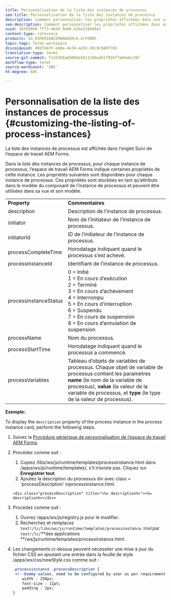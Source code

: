 ```yaml
---
title: Personnalisation de la liste des instances de processus
seo-title: Personnalisation de la liste des instances de processus
description: Comment personnaliser les propriétés affichées dans une instance de processus de l’espace de travail AEM Forms.
seo-description: Comment personnaliser les propriétés affichées dans une instance de processus de l’espace de travail AEM Forms.
uuid: 3b55d9b9-7f73-46dd-9eb6-42be218440a1
content-type: reference
products: SG_EXPERIENCEMANAGER/6.4/FORMS
topic-tags: forms-workspace
discoiquuid: 40d7d43f-ee0a-4e34-ae93-20c9c940f76b
translation-type: tm+mt
source-git-commit: f13d358a6508da5813186ed61f959f7a84e6c19f
workflow-type: tm+mt
source-wordcount: '302'
ht-degree: 88%

---
```



# Personnalisation de la liste des instances de processus {#customizing-the-listing-of-process-instances}

La liste des instances de processus est affichée dans l’onglet Suivi de l’espace de travail AEM Forms.

Dans la liste des instances de processus, pour chaque instance de processus, l’espace de travail AEM Forms indique certaines propriétés de cette instance. Les propriétés suivantes sont disponibles pour chaque instance de processus. Ces propriétés sont stockées en tant qu’attributs dans le modèle du composant de l’instance de processus et peuvent être utilisées dans sa vue et son modèle.

<table> 
 <tbody> 
  <tr> 
   <td><strong>Property</strong></td> 
   <td><strong>Commentaires</strong></td> 
  </tr> 
  <tr> 
   <td>description</td> 
   <td>Description de l’instance de processus.</td> 
  </tr> 
  <tr> 
   <td>initiator</td> 
   <td>Nom de l’initiateur de l’instance de processus.</td> 
  </tr> 
  <tr> 
   <td>initiatorId</td> 
   <td>ID de l’initiateur de l’instance de processus.</td> 
  </tr> 
  <tr> 
   <td>processCompleteTime</td> 
   <td>Horodatage indiquant quand le processus s’est achevé.</td> 
  </tr> 
  <tr> 
   <td>processInstanceId</td> 
   <td>Identifiant de l’instance de processus.</td> 
  </tr> 
  <tr> 
   <td>processInstanceStatus</td> 
   <td>0 = Initié<br /> 1 = En cours d’exécution<br /> 2 = Terminé<br /> 3 = En cours d’achèvement<br /> 4 = Interrompu<br /> 5 = En cours d’interruption<br /> 6 = Suspendu<br /> 7 = En cours de suspension<br /> 8 = En cours d’annulation de suspension</td> 
  </tr> 
  <tr> 
   <td>processName</td> 
   <td>Nom du processus.</td> 
  </tr> 
  <tr> 
   <td>processStartTime</td> 
   <td>Horodatage indiquant quand le processus a commencé.</td> 
  </tr> 
  <tr> 
   <td>processVariables</td> 
   <td>Tableau d’objets de variables de processus. Chaque objet de variable de processus contient les paramètres <strong>name</strong> (le nom de la variable de processus), <strong>value</strong> (la valeur de la variable de processus, et<strong> type</strong> (le type de la valeur de processus).</td> 
  </tr> 
 </tbody> 
</table>

**Exemple:**

To display the `description` property of the process instance in the process instance card, perform the following steps.

1. Suivez la [Procédure générique de personnalisation de l’espace de travail AEM Forms](/help/forms/using/generic-steps-html-workspace-customization.md).
1. Procédez comme suit :

   1. Copiez /libs/ws/js/runtime/templates/processinstance.html dans /apps/ws/js/runtime/templates/, s’il n’existe pas. Cliquez sur **Enregistrer tout**.
   1. Ajoutez la description du processus div avec class = &#39;processDescription&#39; inprocessinstance.html.

   ```
   <div class="processDescription" title="<%= description%>"><%= description%></div>
   ```

1. Procédez comme suit :

   1. Ouvrez /apps/ws/js/registry.js pour le modifier.
   1. Recherchez et remplacez `text!/lc/libs/ws/js/runtime/templates/processinstance.html`par `text!/lc/`**des applications **/ws/js/runtime/templates/processinstance.html.

1. Les changements ci-dessus peuvent nécessiter une mise à jour du fichier CSS en ajoutant une entrée dans la feuille de style /apps/ws/css/newStyle.css comme suit :

   ```css
   .processinstance .processDescription {
    <!--Dummy values, need to be configured by user as per requirement as well as user can add or delete any property depending upon requirement-->
       width : 250px;
       font-size : 11pt;
       padding : 2px;
   }
   ```
